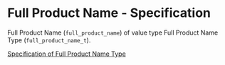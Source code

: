 # Full Product Name - Specification

Full Product Name (`full_product_name`) of value type Full Product Name
Type (`full_product_name_t`).

[Specification of Full Product Name Type](../../../types/full_product_name-spec.en.md)
